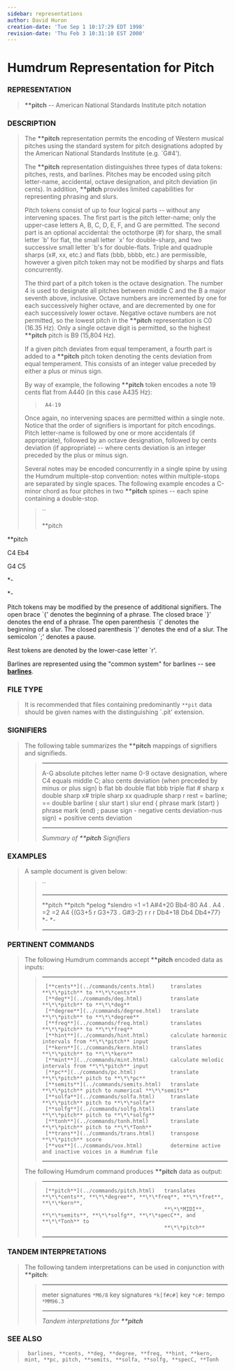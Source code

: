 ```yaml
---
sidebar: representations
author: David Huron
creation-date: 'Tue Sep 1 10:17:29 EDT 1998'
revision-date: 'Thu Feb 3 10:31:10 EST 2000'
---
```



Humdrum Representation for Pitch
================================

### REPRESENTATION

> **\*\*pitch** \-- American National Standards Institute pitch notation

### DESCRIPTION

> The **\*\*pitch** representation permits the encoding of Western
> musical pitches using the standard system for pitch designations
> adopted by the American National Standards Institute (e.g. \`G\#4\').
>
> The **\*\*pitch** representation distinguishes three types of data
> tokens: pitches, rests, and barlines. Pitches may be encoded using
> pitch letter-name, accidental, octave designation, and pitch deviation
> (in cents). In addition, **\*\*pitch** provides limited capabilities
> for representing phrasing and slurs.
>
> Pitch tokens consist of up to four logical parts \-- without any
> intervening spaces. The first part is the pitch letter-name; only the
> upper-case letters A, B, C, D, E, F, and G are permitted. The second
> part is an optional accidental: the octothorpe (\#) for sharp, the
> small letter \`b\' for flat, the small letter \`x\' for double-sharp,
> and two successive small letter \`b\'s for double-flats. Triple and
> quadruple sharps (x\#, xx, etc.) and flats (bbb, bbbb, etc.) are
> permissible, however a given pitch token may not be modified by sharps
> and flats concurrently.
>
> The third part of a pitch token is the octave designation. The number
> 4 is used to designate all pitches between middle C and the B a major
> seventh above, inclusive. Octave numbers are incremented by one for
> each successively higher octave, and are decremented by one for each
> successively lower octave. Negative octave numbers are not permitted,
> so the lowest pitch in the **\*\*pitch** representation is C0 (16.35
> Hz). Only a single octave digit is permitted, so the highest
> **\*\*pitch** pitch is B9 (15,804 Hz).
>
> If a given pitch deviates from equal temperament, a fourth part is
> added to a **\*\*pitch** pitch token denoting the cents deviation from
> equal temperament. This consists of an integer value preceded by
> either a plus or minus sign.
>
> By way of example, the following **\*\*pitch** token encodes a note 19
> cents flat from A440 (in this case A435 Hz):
>
> > ` A4-19`
>
> Once again, no intervening spaces are permitted within a single note.
> Notice that the order of signifiers is important for pitch encodings.
> Pitch letter-name is followed by one or more accidentals (if
> appropriate), followed by an octave designation, followed by cents
> deviation (if appropriate) \-- where cents deviation is an integer
> preceded by the plus or minus sign.
>
> Several notes may be encoded concurrently in a single spine by using
> the Humdrum multiple-stop convention: notes within multiple-stops are
> separated by single spaces. The following example encodes a C-minor
> chord as four pitches in two **\*\*pitch** spines \-- each spine
> containing a double-stop.
>
> > ``
> >
> > \*\*pitch

\*\*pitch

C4 Eb4

G4 C5

\*-

\*-

Pitch tokens may be modified by the presence of additional signifiers.
The open brace \`{\' denotes the beginning of a phrase. The closed brace
\`}\' denotes the end of a phrase. The open parenthesis \`(\' denotes
the beginning of a slur. The closed parenthesis \`)\' denotes the end of
a slur. The semicolon \`;\' denotes a pause.

Rest tokens are denoted by the lower-case letter \`r\'.

Barlines are represented using the \"common system\" for barlines \--
see [**barlines**](barlines.rep.html).

### FILE TYPE

> It is recommended that files containing predominantly `**pit` data
> should be given names with the distinguishing \`.pit\' extension.

### SIGNIFIERS

> The following table summarizes the **\*\*pitch** mappings of
> signifiers and signifieds.
>
> >   ----- ------------------------------------------------------------
> >   A-G   absolute pitches letter name
> >   0-9   octave designation, where C4 equals middle C;
> >         also cents deviation (when preceded by minus or plus sign)
> >   b     flat
> >   bb    double flat
> >   bbb   triple flat
> >   \#    sharp
> >   x     double sharp
> >   x\#   triple sharp
> >   xx    quadruple sharp
> >   r     rest
> >   =     barline; == double barline
> >   (     slur start
> >   )     slur end
> >   {     phrase mark (start)
> >   }     phrase mark (end)
> >   ;     pause sign
> >   \-    negative cents deviation-nus sign)
> >   \+    positive cents deviation
> >   ----- ------------------------------------------------------------
> >
> > *Summary of **\*\*pitch** Signifiers*

### EXAMPLES

> A sample document is given below:
>
> > ``
> >
> >   ----------- -----------
> >   \*\*pitch   \*\*pitch
> >   \*pelog     \*slendro
> >   =1          =1
> >   A\#4+20     Bb4-80
> >   A4          .
> >   A4          .
> >   =2          =2
> >   A4          {(G3+5
> >   r           G3+73
> >   .           G\#3-2)
> >   r           r
> >   r           Db4+18
> >   Db4         Db4+77}
> >   \*-         \*-
> >   ----------- -----------
> >
### PERTINENT COMMANDS

> The following Humdrum commands accept **\*\*pitch** encoded data as
> inputs:
>
> >   -- --------------------------------------- -----------------------------------------------------------
> >      [**cents**](../commands/cents.html)     translates **\*\*pitch** to **\*\*cents**
> >      [**deg**](../commands/deg.html)         translate **\*\*pitch** to **\*\*deg**
> >      [**degree**](../commands/degree.html)   translate **\*\*pitch** to **\*\*degree**
> >      [**freq**](../commands/freq.html)       translates **\*\*pitch** to **\*\*freq**
> >      [**hint**](../commands/hint.html)       calculate harmonic intervals from **\*\*pitch** input
> >      [**kern**](../commands/kern.html)       translates **\*\*pitch** to **\*\*kern**
> >      [**mint**](../commands/mint.html)       calculate melodic intervals from **\*\*pitch** input
> >      [**pc**](../commands/pc.html)           translate **\*\*pitch** pitch to **\*\*pc**
> >      [**semits**](../commands/semits.html)   translate **\*\*pitch** pitch to numerical **\*\*semits**
> >      [**solfa**](../commands/solfa.html)     translate **\*\*pitch** pitch to **\*\*solfa**
> >      [**solfg**](../commands/solfg.html)     translate **\*\*pitch** pitch to **\*\*solfg**
> >      [**tonh**](../commands/tonh.html)       translate **\*\*pitch** pitch to **\*\*Tonh**
> >      [**trans**](../commands/trans.html)     transpose **\*\*pitch** score
> >      [**vox**](../commands/vox.html)         determine active and inactive voices in a Humdrum file
> >                                              
> >   -- --------------------------------------- -----------------------------------------------------------
> >
> The following Humdrum command produces **\*\*pitch** data as output:
>
> >   -- ------------------------------------- -------------------------------------------------------------------------------------
> >      [**pitch**](../commands/pitch.html)   translates **\*\*cents**, **\*\*degree**, **\*\*freq**, **\*\*fret**, **\*\*kern**,
> >                                            **\*\*MIDI**, **\*\*semits**, **\*\*solfg**, **\*\*specC**, and **\*\*Tonh** to
> >                                            **\*\*pitch**
> >   -- ------------------------------------- -------------------------------------------------------------------------------------
> >
### TANDEM INTERPRETATIONS

> The following tandem interpretations can be used in conjunction with
> **\*\*pitch**:
>
> >   ------------------ ------------
> >   meter signatures   `*M6/8`
> >   key signatures     `*k[f#c#]`
> >   key                `*c#:`
> >   tempo              `*MM96.3`
> >   ------------------ ------------
> >
> > *Tandem interpretations for **\*\*pitch***

### SEE ALSO

> ` barlines, **cents, **deg, **degree, **freq, **hint, **kern, mint, **pc, pitch, **semits, **solfa, **solfg, **specC, **Tonh`

